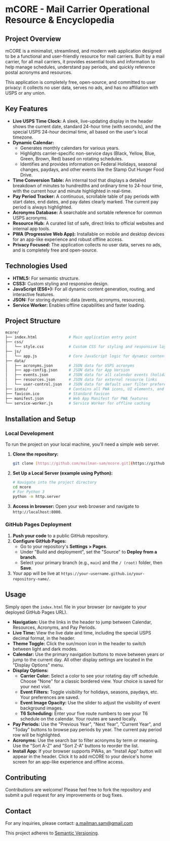 # mCORE - Mail Carrier Operational Resource & Encyclopedia

## Project Overview

mCORE is a minimalist, streamlined, and modern web application designed to be a functional and user-friendly resource for mail carriers. Built by a mail carrier, for all mail carriers, it provides essential tools and information to help manage schedules, understand pay periods, and quickly reference postal acronyms and resources.

This application is completely free, open-source, and committed to user privacy: it collects no user data, serves no ads, and has no affiliation with USPS or any union.

## Key Features

* **Live USPS Time Clock:** A sleek, live-updating display in the header shows the current date, standard 24-hour time (with seconds), and the special USPS 24-hour decimal time, all based on the user's local timezone.
* **Dynamic Calendar:**
    * Generates monthly calendars for various years.
    * Highlights carrier-specific non-service days (Black, Yellow, Blue, Green, Brown, Red) based on rotating schedules.
    * Identifies and provides information on Federal Holidays, seasonal changes, paydays, and other events like the Stamp Out Hunger Food Drive.
* **Time Conversion Table:** An internal tool that displays a detailed breakdown of minutes to hundredths and ordinary time to 24-hour time, with the current hour and minute highlighted in real-time.
* **Pay Period Tracker:** A continuous, scrollable table of pay periods with start dates, end dates, and pay dates clearly marked. The current pay period is always highlighted.
* **Acronyms Database:** A searchable and sortable reference for common USPS acronyms.
* **Resource Hub:** A curated list of safe, direct links to official websites and internal app tools.
* **PWA (Progressive Web App):** Installable on mobile and desktop devices for an app-like experience and robust offline access.
* **Privacy Focused:** The application collects no user data, serves no ads, and is completely free and open-source.

## Technologies Used

* **HTML5:** For semantic structure.
* **CSS3:** Custom styling and responsive design.
* **JavaScript (ES6+):** For all dynamic content generation, routing, and interactive features.
* **JSON:** For storing dynamic data (events, acronyms, resources).
* **Service Worker:** Enables offline capabilities and faster loading.

## Project Structure
```bash
mcore/
├── index.html              # Main application entry point
├── css/
│   └── style.css           # Custom CSS for styling and responsive layouts
├── js/
│   └── app.js              # Core JavaScript logic for dynamic content and interactions
├── data/
│   ├── acronyms.json       # JSON data for USPS acronyms
│   ├── app-config.json     # JSON data for App Version
│   ├── events.json         # JSON data for all calendar events (holidays, seasons, etc.)
│   ├── resources.json      # JSON data for external resource links
│   └── user-control.json   # JSON data for default user filter preferences
├── icons/                  # Contains all PWA icons, UI elements, and event icons
├── favicon.ico             # Standard favicon
├── manifest.json           # Web App Manifest for PWA features
└── service-worker.js       # Service Worker for offline caching
```
## Installation and Setup

### Local Development

To run the project on your local machine, you'll need a simple web server.

1.  **Clone the repository:**
    ```bash
    git clone [https://github.com/mailman-sam/mcore.git](https://github.com/mailman-sam/mcore.git)
    ```
2.  **Set Up a Local Server (example using Python):**
    ```bash
    # Navigate into the project directory
    cd mcore
    # For Python 3
    python -m http.server
    ```
3.  **Access in browser:** Open your web browser and navigate to `http://localhost:8000`.

### GitHub Pages Deployment

1.  **Push your code** to a public GitHub repository.
2.  **Configure GitHub Pages:**
    * Go to your repository's **Settings > Pages**.
    * Under "Build and deployment", set the "Source" to **Deploy from a branch**.
    * Select your primary branch (e.g., `main`) and the `/ (root)` folder, then **Save**.
3.  Your app will be live at `https://your-username.github.io/your-repository-name/`.

## Usage

Simply open the `index.html` file in your browser (or navigate to your deployed GitHub Pages URL).

* **Navigation:** Use the links in the header to jump between Calendar, Resources, Acronyms, and Pay Periods.
* **Live Time:** View the live date and time, including the special USPS decimal format, in the header.
* **Theme Toggle:** Click the sun/moon icon in the header to switch between light and dark modes.
* **Calendar:** Use the primary navigation buttons to move between years or jump to the current day. All other display settings are located in the "Display Options" menu.
* **Display Options:**
    * **Carrier Color:** Select a color to see your rotating day off schedule. Choose "None" for a classic bordered view. Your choice is saved for your next visit.
    * **Event Filters:** Toggle visibility for holidays, seasons, paydays, etc. Your preferences are saved.
    * **Event Image Opacity:** Use the slider to adjust the visibility of event background images.
    * **T6 Scheduling:** Enter your five route numbers to see your T6 schedule on the calendar. Your routes are saved locally.
* **Pay Periods:** Use the "Previous Year", "Next Year", "Current Year", and "Today" buttons to browse pay periods by year. The current pay period row will be highlighted.
* **Acronyms:** Use the search bar to filter acronyms by term or meaning. Use the "Sort A-Z" and "Sort Z-A" buttons to reorder the list.
* **Install App:** If your browser supports PWAs, an "Install App" button will appear in the header. Click it to add mCORE to your device's home screen for an app-like experience and offline access.

## Contributing

Contributions are welcome! Please feel free to fork the repository and submit a pull request for any improvements or bug fixes.

## Contact

For any inquiries, please contact: a.mailman.sam@gmail.com


This project adheres to [Semantic Versioning](https://semver.org/).

